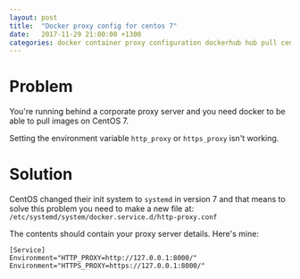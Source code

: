 ```yaml
---
layout: post
title:  "Docker proxy config for centos 7"
date:   2017-11-29 21:00:00 +1300
categories: docker container proxy configuration dockerhub hub pull centos centos7
---
```

# Problem
You're running behind a corporate proxy server and you need docker to be able to pull images on CentOS 7.

Setting the environment variable `http_proxy` or `https_proxy` isn't working.

# Solution
CentOS changed their init system to `systemd` in version 7 and that means to solve this problem you need to make a new file at:
`/etc/systemd/system/docker.service.d/http-proxy.conf`

The contents should contain your proxy server details. Here's mine:

```
[Service]
Environment="HTTP_PROXY=http://127.0.0.1:8000/"
Environment="HTTPS_PROXY=https://127.0.0.1:8000/"
```
